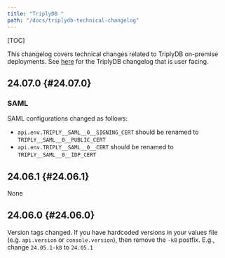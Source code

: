 ```yaml
---
title: "TriplyDB "
path: "/docs/triplydb-technical-changelog"
---
```


[TOC]

This changelog covers technical changes related to TriplyDB on-premise deployments. See [here](/docs/triplydb-changelog) for the TriplyDB changelog that is user facing.

## 24.07.0 {#24.07.0}

### SAML

SAML configurations changed as follows:
- `api.env.TRIPLY__SAML__0__SIGNING_CERT` should be renamed to `TRIPLY__SAML__0__PUBLIC_CERT`
- `api.env.TRIPLY__SAML__0__CERT` should be renamed to `TRIPLY__SAML__0__IDP_CERT`

## 24.06.1 {#24.06.1}

None

## 24.06.0 {#24.06.0}

Version tags changed. If you have hardcoded versions in your values file (e.g. `api.version` or `console.version`), then remove the `-k8` postfix. 
E.g., change `24.05.1-k8` to `24.05.1`
